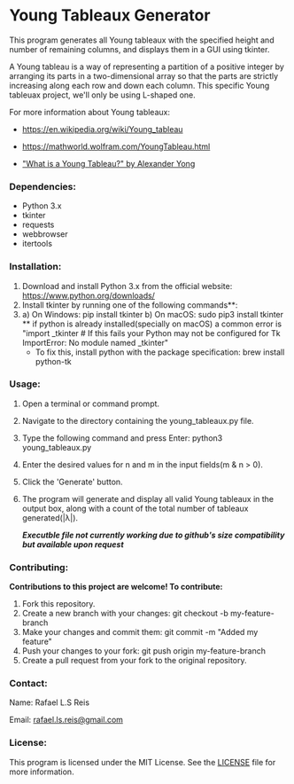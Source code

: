 # Young Tableaux Generator 
This program generates all Young tableaux with the specified height and number of remaining columns, 
and displays them in a GUI using tkinter. 

A Young tableau is a way of representing a partition of a positive integer by arranging its parts
in a two-dimensional array so that the parts are strictly increasing along each row and down each column.
This specific Young tableuax project, we'll only be using L-shaped one.

For more information about Young tableaux: 
   
   * https://en.wikipedia.org/wiki/Young_tableau
   
   * https://mathworld.wolfram.com/YoungTableau.html
   
   * ["What is a Young Tableau?" by Alexander Yong](https://www.ams.org/notices/200702/whatis-yong.pdf)

### Dependencies:
- Python 3.x
- tkinter
- requests
- webbrowser
- itertools

### Installation:
1. Download and install Python 3.x from the official website: https://www.python.org/downloads/
2. Install tkinter by running one of the following commands**:
3. a) On Windows: pip install tkinter
   b) On macOS: sudo pip3 install tkinter
     ** if python is already installed(specially on macOS) a common error is 
     "import _tkinter # If this fails your Python may not be configured for Tk
     ImportError: No module named _tkinter"
     - To fix this, install python with the package specification: brew install python-tk
   
### Usage:
1. Open a terminal or command prompt.
2. Navigate to the directory containing the young_tableaux.py file.
3. Type the following command and press Enter: python3 young_tableaux.py
4. Enter the desired values for n and m in the input fields(m & n > 0). 
5. Click the 'Generate' button.
6. The program will generate and display all valid Young tableaux in the output box, 
   along with a count of the total number of tableaux generated(|λ|).
   
   ***Executble file not currently working due to github's size compatibility but available upon request***
   
### Contributing:

**Contributions to this project are welcome! To contribute:**

1. Fork this repository.
2. Create a new branch with your changes: git checkout -b my-feature-branch
3. Make your changes and commit them: git commit -m "Added my feature"
4. Push your changes to your fork: git push origin my-feature-branch
5. Create a pull request from your fork to the original repository.


### Contact:
Name: Rafael L.S Reis

Email: rafael.ls.reis@gmail.com

### License:
This program is licensed under the MIT License. See the [LICENSE](LICENSE.txt) file for more information.

